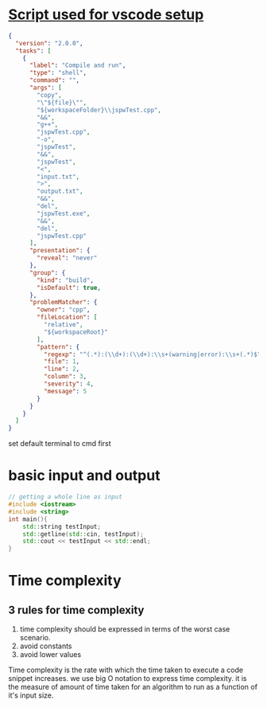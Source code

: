 # [Script used for vscode setup](https://www.youtube.com/redirect?event=video_description&redir_token=QUFFLUhqbU10WDBZSnJDMnhjTXdDMG1FRENfV19yQzNEQXxBQ3Jtc0tuQURYNGwwVG1MUk5tVzNCQTNyek9VVHRtbVZjLVRacDdCeDhqRklkTXR5UzI5MUptS1NGVlgwZ3RrSFlDcWo4Z0k0ZWNYRDk1SDdKR3VOV2VyR1Q1aGFWNzlWSExGY25Ra0RPRVFvaDJ5bVREbHBoOA&q=https%3A%2F%2Ftakeuforward.org%2Fset-up%2Fhow-to-set-up-visual-studio-code-for-c-cp-and-dsa%2F&v=h3uDCJ5mvgw)

```json 
{
  "version": "2.0.0",
  "tasks": [
    {
      "label": "Compile and run",
      "type": "shell",
      "command": "",
      "args": [
        "copy",
        "\"${file}\"",
        "${workspaceFolder}\\jspwTest.cpp",
        "&&",
        "g++",
        "jspwTest.cpp",
        "-o",
        "jspwTest",
        "&&",
        "jspwTest",
        "<",
        "input.txt",
        ">",
        "output.txt",
        "&&",
        "del",
        "jspwTest.exe",
        "&&",
        "del",
        "jspwTest.cpp"
      ],
      "presentation": {
        "reveal": "never"
      },
      "group": {
        "kind": "build",
        "isDefault": true,
      },
      "problemMatcher": {
        "owner": "cpp",
        "fileLocation": [
          "relative",
          "${workspaceRoot}"
        ],
        "pattern": {
          "regexp": "^(.*):(\\d+):(\\d+):\\s+(warning|error):\\s+(.*)$",
          "file": 1,
          "line": 2,
          "column": 3,
          "severity": 4,
          "message": 5
        }
      }
    }
  ]
}
```

set default terminal to cmd first
# basic input and output 

```c++
// getting a whole line as input 
#include <iostream> 
#include <string> 
int main(){
	std::string testInput; 
	std::getline(std::cin, testInput); 
	std::cout << testInput << std::endl; 
}
```

# Time complexity 

## 3 rules for time complexity 

1. time complexity should be expressed in terms of the worst case scenario. 
2. avoid constants 
3. avoid lower values

Time complexity is the rate with which the time taken to execute a code snippet increases. we use big O notation to express time complexity. it is the measure of amount of time taken for an algorithm to run as a function of it's input size. 



